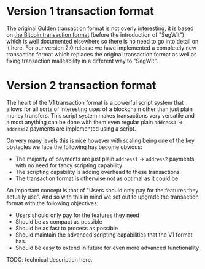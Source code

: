 Version 1 transaction format
======
The original Gulden transaction format is not overly interesting, it is based on [the Bitcoin transaction format](https://en.bitcoin.it/wiki/Transaction) (before the introduction of "SegWit") which is well documented elsewhere so there is no need to go into detail on it here.
For our version 2.0 release we have implemented a completely new transaction format which replaces the original transaction format as well as fixing transaction malleability in a different way to "SegWit".


Version 2 transaction format
======
The heart of the V1 transaction format is a powerful script system that allows for all sorts of interesting uses of a blockchain other than just plain money transfers.
This script system makes transactions very versatile and almost anything can be done with them even regular plain `address1` -> `address2` payments are implemented using a script.

On very many levels this is nice however with scaling being one of the key obstacles we face the following has become obvious:
* The majority of payments are just plain `address1` -> `address2` payments with no need for fancy scripting capability
* The scripting capability is adding overhead to these transactions
* The transaction format is otherwise not as optimal as it could be

An important concept is that of "Users should only pay for the features they actually use". And so with this in mind we set out to upgrade the transaction format with the following objectives:
* Users should only pay for the features they need
* Should be as compact as possible
* Should be as fast to process as possible
* Should maintain the advanced scripting capabilities that the V1 format has.
* Should be easy to extend in future for even more advanced functionality

TODO: technical description here.
